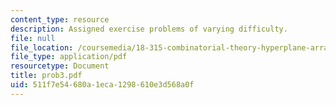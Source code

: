 ```yaml
---
content_type: resource
description: Assigned exercise problems of varying difficulty.
file: null
file_location: /coursemedia/18-315-combinatorial-theory-hyperplane-arrangements-fall-2004/511f7e54680a1eca1298610e3d568a0f_prob3.pdf
file_type: application/pdf
resourcetype: Document
title: prob3.pdf
uid: 511f7e54-680a-1eca-1298-610e3d568a0f
---
```

